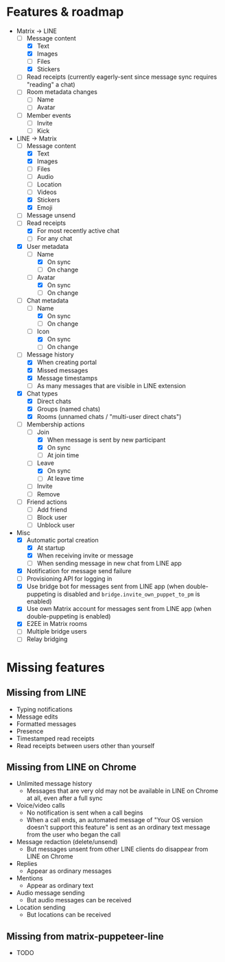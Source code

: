 # Features & roadmap

* Matrix → LINE
  * [ ] Message content
    * [x] Text
    * [x] Images
    * [ ] Files
    * [x] Stickers
  * [ ] Read receipts (currently eagerly-sent since message sync requires "reading" a chat)
  * [ ] Room metadata changes
    * [ ] Name
    * [ ] Avatar
  * [ ] Member events
    * [ ] Invite
    * [ ] Kick
* LINE → Matrix
  * [ ] Message content
    * [x] Text
    * [x] Images
    * [ ] Files
    * [ ] Audio
    * [ ] Location
    * [ ] Videos
    * [x] Stickers
    * [x] Emoji
  * [ ] Message unsend
  * [ ] Read receipts
    * [x] For most recently active chat
    * [ ] For any chat
  * [x] User metadata
    * [ ] Name
      * [x] On sync
      * [ ] On change
    * [ ] Avatar
      * [x] On sync
      * [ ] On change
  * [ ] Chat metadata
    * [ ] Name
      * [x] On sync
      * [ ] On change
    * [ ] Icon
      * [x] On sync
      * [ ] On change
  * [ ] Message history
    * [x] When creating portal
    * [x] Missed messages
    * [x] Message timestamps
    * [ ] As many messages that are visible in LINE extension
  * [x] Chat types
    * [x] Direct chats
    * [x] Groups (named chats)
    * [x] Rooms (unnamed chats / "multi-user direct chats")
  * [ ] Membership actions
    * [ ] Join
      * [x] When message is sent by new participant
      * [x] On sync
      * [ ] At join time
    * [ ] Leave
      * [x] On sync
      * [ ] At leave time
    * [ ] Invite
    * [ ] Remove
  * [ ] Friend actions
    * [ ] Add friend
    * [ ] Block user
    * [ ] Unblock user
* Misc
  * [x] Automatic portal creation
    * [x] At startup
    * [x] When receiving invite or message
    * [ ] When sending message in new chat from LINE app
  * [x] Notification for message send failure
  * [ ] Provisioning API for logging in
  * [x] Use bridge bot for messages sent from LINE app (when double-puppeting is disabled and `bridge.invite_own_puppet_to_pm` is enabled)
  * [x] Use own Matrix account for messages sent from LINE app (when double-puppeting is enabled)
  * [x] E2EE in Matrix rooms
  * [ ] Multiple bridge users
  * [ ] Relay bridging

# Missing features
## Missing from LINE
* Typing notifications
* Message edits
* Formatted messages
* Presence
* Timestamped read receipts
* Read receipts between users other than yourself

## Missing from LINE on Chrome
* Unlimited message history
    * Messages that are very old may not be available in LINE on Chrome at all, even after a full sync
* Voice/video calls
    * No notification is sent when a call begins
    * When a call ends, an automated message of "Your OS version doesn't support this feature" is sent as an ordinary text message from the user who began the call
* Message redaction (delete/unsend)
    * But messages unsent from other LINE clients do disappear from LINE on Chrome
* Replies
    * Appear as ordinary messages
* Mentions
    * Appear as ordinary text
* Audio message sending
    * But audio messages can be received
* Location sending
    * But locations can be received

## Missing from matrix-puppeteer-line
* TODO
